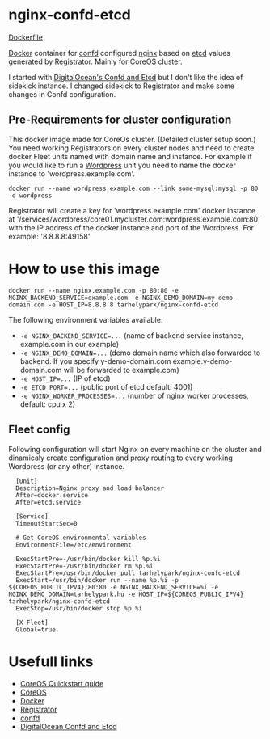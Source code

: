 # nginx-confd-etcd

[Dockerfile](https://github.com/tarhelypark/nginx-confd-etcd/blob/master/Dockerfile)

[Docker](https://www.docker.com/) container for [confd](https://github.com/kelseyhightower/confd) configured [nginx](http://nginx.org/) based on [etcd](https://coreos.com/docs/distributed-configuration/getting-started-with-etcd/) values generated by [Registrator](https://github.com/gliderlabs/registrator). Mainly for [CoreOS](https://coreos.com/) cluster.

I started with [DigitalOcean's Confd and Etcd](https://www.digitalocean.com/community/tutorials/how-to-use-confd-and-etcd-to-dynamically-reconfigure-services-in-coreos) but I don't like the idea of sidekick instance. I changed sidekick to Registrator and make some changes in Confd configuration.

## Pre-Requirements for cluster configuration

This docker image made for CoreOs cluster. (Detailed cluster setup soon.) You need working Registrators on every cluster nodes and need to create docker Fleet units named with domain name and instance. For example if you would like to run a [Wordpress](https://registry.hub.docker.com/_/wordpress/) unit you need to name the docker instance to 'wordpress.example.com'.

`docker run --name wordpress.example.com --link some-mysql:mysql -p 80 -d wordpress`

Registrator will create a key for 'wordpress.example.com' docker instance at '/services/wordpress/core01.mycluster.com:wordpress.example.com:80' with the IP address of the docker instance and port of the Wordpress. For example: '8.8.8.8:49158'

# How to use this image

`docker run --name nginx.example.com -p 80:80 -e NGINX_BACKEND_SERVICE=example.com -e NGINX_DEMO_DOMAIN=my-demo-domain.com -e HOST_IP=8.8.8.8 tarhelypark/nginx-confd-etcd`

The following environment variables available:

-	`-e NGINX_BACKEND_SERVICE=...` (name of backend service instance, example.com in our example)
-	`-e NGINX_DEMO_DOMAIN=...` (demo domain name which also forwarded to backend. If you specify y-demo-domain.com example.y-demo-domain.com will be forwarded to example.com)
-	`-e HOST_IP=...` (IP of etcd)
- `-e ETCD_PORT=...` (public port of etcd default: 4001)
- `-e NGINX_WORKER_PROCESSES=...` (number of nginx worker processes, default: cpu x 2)

## Fleet config

Following configuration will start Nginx on every machine on the cluster and dinamicaly create configuration and proxy routing to every working Wordpress (or any other) instance.
```
  [Unit]
  Description=Nginx proxy and load balancer
  After=docker.service
  After=etcd.service

  [Service]
  TimeoutStartSec=0

  # Get CoreOS environmental variables
  EnvironmentFile=/etc/environment

  ExecStartPre=-/usr/bin/docker kill %p.%i
  ExecStartPre=-/usr/bin/docker rm %p.%i
  ExecStartPre=/usr/bin/docker pull tarhelypark/nginx-confd-etcd
  ExecStart=/usr/bin/docker run --name %p.%i -p ${COREOS_PUBLIC_IPV4}:80:80 -e NGINX_BACKEND_SERVICE=%i -e NGINX_DEMO_DOMAIN=tarhelypark.hu -e HOST_IP=${COREOS_PUBLIC_IPV4} tarhelypark/nginx-confd-etcd
  ExecStop=/usr/bin/docker stop %p.%i

  [X-Fleet]
  Global=true
```

# Usefull links
* [CoreOS Quickstart quide](https://coreos.com/docs/quickstart/)
* [CoreOS](https://coreos.com/)
* [Docker](https://www.docker.com/)
* [Registrator](https://github.com/gliderlabs/registrator)
* [confd](https://github.com/kelseyhightower/confd)
* [DigitalOcean Confd and Etcd](https://www.digitalocean.com/community/tutorials/how-to-use-confd-and-etcd-to-dynamically-reconfigure-services-in-coreos
)
